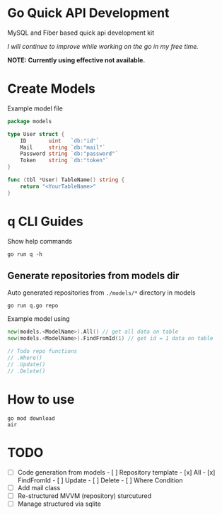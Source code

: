 # Go Quick API Development

MySQL and Fiber based quick api development kit

*I will continue to improve while working on the go in my free time.*

**NOTE: Currently using effective not available.**

# Create Models

Example model file

```go
package models

type User struct {
    ID       uint   `db:"id"`
    Mail     string `db:"mail"`
    Password string `db:"password"`
    Token    string `db:"token"`
}

func (tbl *User) TableName() string {
    return "<YourTableName>"
}
```

# q CLI Guides

Show help commands

```
go run q -h
```

## Generate repositories from models dir

Auto generated repositories from `./models/*` directory in models

```
go run q.go repo
```

Example model using

```go
new(models.<ModelName>).All() // get all data on table
new(models.<ModelName>).FindFromId(1) // get id = 1 data on table

// Todo repo functions
// .Where()
// .Update()
// .Delete()
```

# How to use

```
go mod download
air
```

# TODO

- [ ] Code generation from models
      - [ ] Repository template 
            - [x] All
            - [x] FindFromId
            - [ ] Update
            - [ ] Delete
            - [ ] Where Condition
- [ ] Add mail class
- [ ] Re-structured MVVM (repository) sturcutured
- [ ] Manage structured via sqlite
